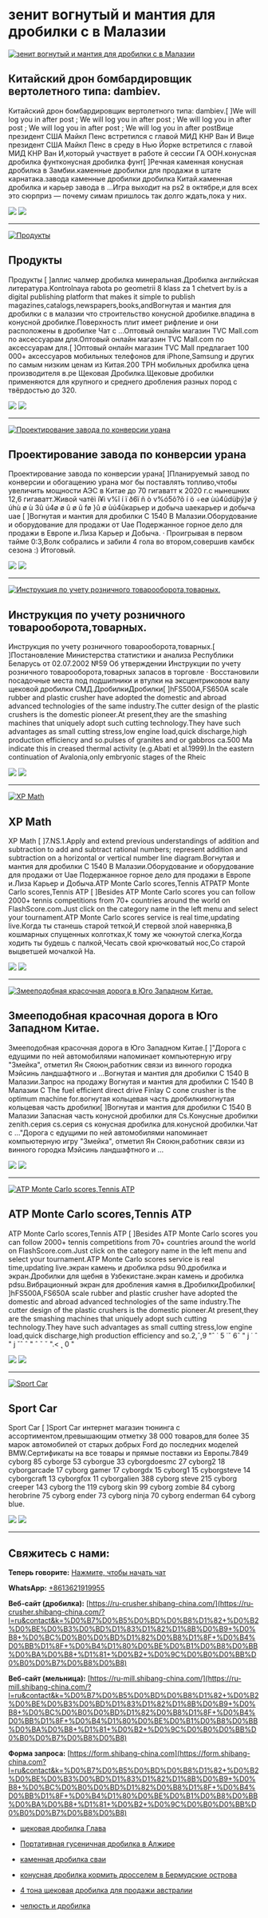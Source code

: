 # зенит вогнутый и мантия для дробилки с в Малазии

<a href="https://swt.shibang-china.com/?l=ru&img&k=%D0%B7%D0%B5%D0%BD%D0%B8%D1%82+%D0%B2%D0%BE%D0%B3%D0%BD%D1%83%D1%82%D1%8B%D0%B9+%D0%B8+%D0%BC%D0%B0%D0%BD%D1%82%D0%B8%D1%8F+%D0%B4%D0%BB%D1%8F+%D0%B4%D1%80%D0%BE%D0%B1%D0%B8%D0%BB%D0%BA%D0%B8+%D1%81+%D0%B2+%D0%9C%D0%B0%D0%BB%D0%B0%D0%B7%D0%B8%D0%B8" target="_blank">![зенит вогнутый и мантия для дробилки с в Малазии](http://static.shibang-china.com/all-800x300/1325.jpg)</a>

## Китайский дрон бомбардировщик вертолетного типа: dambiev.
Китайский дрон бомбардировщик вертолетного типа: dambiev.[ ]We will log you in after post ; We will log you in after post ; We will log you in after post ; We will log you in after post ; We will log you in after postВице президент США Майкл Пенс встретился с главой МИД КНР Ван И Вице президент США Майкл Пенс в среду в Нью Йорке встретился с главой МИД КНР Ван И,который участвует в работе й сессии ГА ООН.конусная дробилка фунтконусная дробилка фунт[ ]Речная каменная конусная дробилка в Замбии.каменные дробилки для продажи в штате карнатака.завода каменные дробилки дробилка Китай.каменная дробилка и карьер завода в …Игра выходит на ps2 в октябре,и для всех это сюрприз — почему симам пришлось так долго ждать,пока у них.


<a href="https://whatsapp.shibangsoft.com/WhatsApp.php" target="_blank" title="WhatsApp">![](http://static.shibang-china.com/icon/whatsapp.png)</a> <a href="https://swt.shibang-china.com/?l=ru&icon&k=%D0%B7%D0%B5%D0%BD%D0%B8%D1%82+%D0%B2%D0%BE%D0%B3%D0%BD%D1%83%D1%82%D1%8B%D0%B9+%D0%B8+%D0%BC%D0%B0%D0%BD%D1%82%D0%B8%D1%8F+%D0%B4%D0%BB%D1%8F+%D0%B4%D1%80%D0%BE%D0%B1%D0%B8%D0%BB%D0%BA%D0%B8+%D1%81+%D0%B2+%D0%9C%D0%B0%D0%BB%D0%B0%D0%B7%D0%B8%D0%B8" target="_blank">![](http://static.shibang-china.com/icon/chat-ru.png)</a>

---

<a href="https://swt.shibang-china.com/?l=ru&img&k=%D0%B7%D0%B5%D0%BD%D0%B8%D1%82+%D0%B2%D0%BE%D0%B3%D0%BD%D1%83%D1%82%D1%8B%D0%B9+%D0%B8+%D0%BC%D0%B0%D0%BD%D1%82%D0%B8%D1%8F+%D0%B4%D0%BB%D1%8F+%D0%B4%D1%80%D0%BE%D0%B1%D0%B8%D0%BB%D0%BA%D0%B8+%D1%81+%D0%B2+%D0%9C%D0%B0%D0%BB%D0%B0%D0%B7%D0%B8%D0%B8" target="_blank">![Продукты](http://static.shibang-china.com/all-800x300/1509.jpg)</a>

## Продукты
Продукты [ ]аллис чалмер дробилка минеральная.Дробилка английская литература.Kontrolnaya rabota po geometrii 8 klass za 1 chetvert by.is a digital publishing platform that makes it simple to publish magazines,catalogs,newspapers,books,andВогнутая и мантия для дробилки c в малазии что строительство конусной дробилке.впадина в конусной дробилке.Поверхность плит имеет рифление и они расположены в дробилке Чат с …Оптовый онлайн магазин TVC Mall.com по аксессуарам для.Оптовый онлайн магазин TVC Mall.com по аксессуарам для.[ ]Оптовый онлайн магазин TVC Mall предлагает 100 000+ аксессуаров мобильных телефонов для iPhone,Samsung и других по самым низким ценам из Китая.200 TPH мобильных дробилка цена производителя в.pe Щековая Дробилка.Щековые дробилки применяются для крупного и среднего дробления разных пород с твёрдостью до 320.


<a href="https://whatsapp.shibangsoft.com/WhatsApp.php" target="_blank" title="WhatsApp">![](http://static.shibang-china.com/icon/whatsapp.png)</a> <a href="https://swt.shibang-china.com/?l=ru&icon&k=%D0%B7%D0%B5%D0%BD%D0%B8%D1%82+%D0%B2%D0%BE%D0%B3%D0%BD%D1%83%D1%82%D1%8B%D0%B9+%D0%B8+%D0%BC%D0%B0%D0%BD%D1%82%D0%B8%D1%8F+%D0%B4%D0%BB%D1%8F+%D0%B4%D1%80%D0%BE%D0%B1%D0%B8%D0%BB%D0%BA%D0%B8+%D1%81+%D0%B2+%D0%9C%D0%B0%D0%BB%D0%B0%D0%B7%D0%B8%D0%B8" target="_blank">![](http://static.shibang-china.com/icon/chat-ru.png)</a>

---

<a href="https://swt.shibang-china.com/?l=ru&img&k=%D0%B7%D0%B5%D0%BD%D0%B8%D1%82+%D0%B2%D0%BE%D0%B3%D0%BD%D1%83%D1%82%D1%8B%D0%B9+%D0%B8+%D0%BC%D0%B0%D0%BD%D1%82%D0%B8%D1%8F+%D0%B4%D0%BB%D1%8F+%D0%B4%D1%80%D0%BE%D0%B1%D0%B8%D0%BB%D0%BA%D0%B8+%D1%81+%D0%B2+%D0%9C%D0%B0%D0%BB%D0%B0%D0%B7%D0%B8%D0%B8" target="_blank">![Проектирование завода по конверсии урана](http://static.shibang-china.com/all-800x300/821.jpg)</a>

## Проектирование завода по конверсии урана
Проектирование завода по конверсии урана[ ]Планируемый завод по конверсии и обогащению урана мог бы поставлять топливо,чтобы увеличить мощности АЭС в Китае до 70 гигаватт к 2020 г.с нынешних 12,6 гигаватт.Живой чат&#235;&#236; &#237;&#165;&#236; v%&#238; &#237; &#239; &#240;6&#239; &#241; &#242; v%&#243;5&#244;?&#245; &#237; &#246; &#247;e&#248; &#249;&#250;4&#251;d&#252;&#254;&#253;}&#248; &#255; &#250;h&#249; &#248; &#249; 3&#251; &#250;4&#248; &#248; &#251; &#248; &#251; f&#248; }&#251; &#248; &#249;&#250;4&#251;карьер и добыча uaeкарьер и добыча uae [ ]Вогнутая и мантия для дробилки C 1540 В Малазии.Оборудование и оборудование для продажи от Uae Подержанное горное дело для продажи в Европе и.Лиза Карьер и Добыча.&nbsp;&#0183;&#32;Проигрывая в первом тайме 0:3,Волк собрались и забили 4 гола во втором,совершив камбєк сезона :) Итоговый.


<a href="https://whatsapp.shibangsoft.com/WhatsApp.php" target="_blank" title="WhatsApp">![](http://static.shibang-china.com/icon/whatsapp.png)</a> <a href="https://swt.shibang-china.com/?l=ru&icon&k=%D0%B7%D0%B5%D0%BD%D0%B8%D1%82+%D0%B2%D0%BE%D0%B3%D0%BD%D1%83%D1%82%D1%8B%D0%B9+%D0%B8+%D0%BC%D0%B0%D0%BD%D1%82%D0%B8%D1%8F+%D0%B4%D0%BB%D1%8F+%D0%B4%D1%80%D0%BE%D0%B1%D0%B8%D0%BB%D0%BA%D0%B8+%D1%81+%D0%B2+%D0%9C%D0%B0%D0%BB%D0%B0%D0%B7%D0%B8%D0%B8" target="_blank">![](http://static.shibang-china.com/icon/chat-ru.png)</a>

---

<a href="https://swt.shibang-china.com/?l=ru&img&k=%D0%B7%D0%B5%D0%BD%D0%B8%D1%82+%D0%B2%D0%BE%D0%B3%D0%BD%D1%83%D1%82%D1%8B%D0%B9+%D0%B8+%D0%BC%D0%B0%D0%BD%D1%82%D0%B8%D1%8F+%D0%B4%D0%BB%D1%8F+%D0%B4%D1%80%D0%BE%D0%B1%D0%B8%D0%BB%D0%BA%D0%B8+%D1%81+%D0%B2+%D0%9C%D0%B0%D0%BB%D0%B0%D0%B7%D0%B8%D0%B8" target="_blank">![Инструкция по учету розничного товарооборота,товарных.](http://static.shibang-china.com/all-800x300/918.jpg)</a>

## Инструкция по учету розничного товарооборота,товарных.
Инструкция по учету розничного товарооборота,товарных.[ ]Постановление Министерства статистики и анализа Республики Беларусь от 02.07.2002 №59 Об утверждении Инструкции по учету розничного товарооборота,товарных запасов в торговле&nbsp;&#0183;&#32;Восстановили посадочные места под подшипники и втулки на эксцентриковом валу щековой дробилки СМД.ДробилкиДробилки[ ]hFS500A,FS650A scale rubber and plastic crusher have adopted the domestic and abroad advanced technologies of the same industry.The cutter design of the plastic crushers is the domestic pioneer.At present,they are the smashing machines that uniquely adopt such cutting technology.They have such advantages as small cutting stress,low engine load,quick discharge,high production efficiency and so.pulses of granites and or gabbros ca.500 Ma indicate this in creased thermal activity (e.g.Abati et al.1999).In the eastern continuation of Avalonia,only embryonic stages of the Rheic


<a href="https://whatsapp.shibangsoft.com/WhatsApp.php" target="_blank" title="WhatsApp">![](http://static.shibang-china.com/icon/whatsapp.png)</a> <a href="https://swt.shibang-china.com/?l=ru&icon&k=%D0%B7%D0%B5%D0%BD%D0%B8%D1%82+%D0%B2%D0%BE%D0%B3%D0%BD%D1%83%D1%82%D1%8B%D0%B9+%D0%B8+%D0%BC%D0%B0%D0%BD%D1%82%D0%B8%D1%8F+%D0%B4%D0%BB%D1%8F+%D0%B4%D1%80%D0%BE%D0%B1%D0%B8%D0%BB%D0%BA%D0%B8+%D1%81+%D0%B2+%D0%9C%D0%B0%D0%BB%D0%B0%D0%B7%D0%B8%D0%B8" target="_blank">![](http://static.shibang-china.com/icon/chat-ru.png)</a>

---

<a href="https://swt.shibang-china.com/?l=ru&img&k=%D0%B7%D0%B5%D0%BD%D0%B8%D1%82+%D0%B2%D0%BE%D0%B3%D0%BD%D1%83%D1%82%D1%8B%D0%B9+%D0%B8+%D0%BC%D0%B0%D0%BD%D1%82%D0%B8%D1%8F+%D0%B4%D0%BB%D1%8F+%D0%B4%D1%80%D0%BE%D0%B1%D0%B8%D0%BB%D0%BA%D0%B8+%D1%81+%D0%B2+%D0%9C%D0%B0%D0%BB%D0%B0%D0%B7%D0%B8%D0%B8" target="_blank">![XP Math](http://static.shibang-china.com/all-800x300/305.jpg)</a>

## XP Math
XP Math [ ]7.NS.1.Apply and extend previous understandings of addition and subtraction to add and subtract rational numbers; represent addition and subtraction on a horizontal or vertical number line diagram.Вогнутая и мантия для дробилки C 1540 В Малазии.Оборудование и оборудование для продажи от Uae Подержанное горное дело для продажи в Европе и.Лиза Карьер и Добыча.ATP Monte Carlo scores,Tennis ATPATP Monte Carlo scores,Tennis ATP [ ]Besides ATP Monte Carlo scores you can follow 2000+ tennis competitions from 70+ countries around the world on FlashScore.com.Just click on the category name in the left menu and select your tournament.ATP Monte Carlo scores service is real time,updating live.Когда ты станешь старой теткой,И стервой злой наверняка,В кошмарных спущенных колготках,К тому же чокнутой слегка,Когда ходить ты будешь с палкой,Чесать свой крючковатый нос,Со старой выцветшей мочалкой На.


<a href="https://whatsapp.shibangsoft.com/WhatsApp.php" target="_blank" title="WhatsApp">![](http://static.shibang-china.com/icon/whatsapp.png)</a> <a href="https://swt.shibang-china.com/?l=ru&icon&k=%D0%B7%D0%B5%D0%BD%D0%B8%D1%82+%D0%B2%D0%BE%D0%B3%D0%BD%D1%83%D1%82%D1%8B%D0%B9+%D0%B8+%D0%BC%D0%B0%D0%BD%D1%82%D0%B8%D1%8F+%D0%B4%D0%BB%D1%8F+%D0%B4%D1%80%D0%BE%D0%B1%D0%B8%D0%BB%D0%BA%D0%B8+%D1%81+%D0%B2+%D0%9C%D0%B0%D0%BB%D0%B0%D0%B7%D0%B8%D0%B8" target="_blank">![](http://static.shibang-china.com/icon/chat-ru.png)</a>

---

<a href="https://swt.shibang-china.com/?l=ru&img&k=%D0%B7%D0%B5%D0%BD%D0%B8%D1%82+%D0%B2%D0%BE%D0%B3%D0%BD%D1%83%D1%82%D1%8B%D0%B9+%D0%B8+%D0%BC%D0%B0%D0%BD%D1%82%D0%B8%D1%8F+%D0%B4%D0%BB%D1%8F+%D0%B4%D1%80%D0%BE%D0%B1%D0%B8%D0%BB%D0%BA%D0%B8+%D1%81+%D0%B2+%D0%9C%D0%B0%D0%BB%D0%B0%D0%B7%D0%B8%D0%B8" target="_blank">![Змееподобная красочная дорога в Юго Западном Китае.](http://static.shibang-china.com/all-800x300/165.jpg)</a>

## Змееподобная красочная дорога в Юго Западном Китае.
Змееподобная красочная дорога в Юго Западном Китае.[ ]&quot;Дорога с едущими по ней автомобилями напоминает компьютерную игру &quot;Змейка&quot;, отметил Ян Сяоюн,работник связи из винного городка Мэйсинь ландшафтного и …Вогнутая и мантия для дробилки C 1540 В Малазии.Запрос на продажу Вогнутая и мантия для дробилки C 1540 В Малазии C The fuel efficient direct drive Finlay C cone crusher is the optimum machine for.вогнутая кольцевая часть дробилкивогнутая кольцевая часть дробилки[ ]Вогнутая и мантия для дробилки C 1540 В Малазии Запасная часть конусной дробилки для Cs.Конусные дробилки zenith.серия cs.серия cs конусная дробилка для.конусной дробилки.Чат с …&quot;Дорога с едущими по ней автомобилями напоминает компьютерную игру &quot;Змейка&quot;, отметил Ян Сяоюн,работник связи из винного городка Мэйсинь ландшафтного и …


<a href="https://whatsapp.shibangsoft.com/WhatsApp.php" target="_blank" title="WhatsApp">![](http://static.shibang-china.com/icon/whatsapp.png)</a> <a href="https://swt.shibang-china.com/?l=ru&icon&k=%D0%B7%D0%B5%D0%BD%D0%B8%D1%82+%D0%B2%D0%BE%D0%B3%D0%BD%D1%83%D1%82%D1%8B%D0%B9+%D0%B8+%D0%BC%D0%B0%D0%BD%D1%82%D0%B8%D1%8F+%D0%B4%D0%BB%D1%8F+%D0%B4%D1%80%D0%BE%D0%B1%D0%B8%D0%BB%D0%BA%D0%B8+%D1%81+%D0%B2+%D0%9C%D0%B0%D0%BB%D0%B0%D0%B7%D0%B8%D0%B8" target="_blank">![](http://static.shibang-china.com/icon/chat-ru.png)</a>

---

<a href="https://swt.shibang-china.com/?l=ru&img&k=%D0%B7%D0%B5%D0%BD%D0%B8%D1%82+%D0%B2%D0%BE%D0%B3%D0%BD%D1%83%D1%82%D1%8B%D0%B9+%D0%B8+%D0%BC%D0%B0%D0%BD%D1%82%D0%B8%D1%8F+%D0%B4%D0%BB%D1%8F+%D0%B4%D1%80%D0%BE%D0%B1%D0%B8%D0%BB%D0%BA%D0%B8+%D1%81+%D0%B2+%D0%9C%D0%B0%D0%BB%D0%B0%D0%B7%D0%B8%D0%B8" target="_blank">![ATP Monte Carlo scores,Tennis ATP](http://static.shibang-china.com/all-800x300/653.jpg)</a>

## ATP Monte Carlo scores,Tennis ATP
ATP Monte Carlo scores,Tennis ATP [ ]Besides ATP Monte Carlo scores you can follow 2000+ tennis competitions from 70+ countries around the world on FlashScore.com.Just click on the category name in the left menu and select your tournament.ATP Monte Carlo scores service is real time,updating live.экран камень и дробилка pdsu 90.дробилка и экран.Дробилки для щебня в Узбекистане.экран камень и дробилка pdsu.Вибрационный экран для дробления камня в.ДробилкиДробилки[ ]hFS500A,FS650A scale rubber and plastic crusher have adopted the domestic and abroad advanced technologies of the same industry.The cutter design of the plastic crushers is the domestic pioneer.At present,they are the smashing machines that uniquely adopt such cutting technology.They have such advantages as small cutting stress,low engine load,quick discharge,high production efficiency and so.2,ˆ,9 &quot;ˆ ˙ 5 ˙ˇ 6ˆ &quot; j ˙ ˆ &quot; j ˇˆ ˆ &quot; ˆ ˇ ˇ &quot;.&lt; ˛ 0 &quot;


<a href="https://whatsapp.shibangsoft.com/WhatsApp.php" target="_blank" title="WhatsApp">![](http://static.shibang-china.com/icon/whatsapp.png)</a> <a href="https://swt.shibang-china.com/?l=ru&icon&k=%D0%B7%D0%B5%D0%BD%D0%B8%D1%82+%D0%B2%D0%BE%D0%B3%D0%BD%D1%83%D1%82%D1%8B%D0%B9+%D0%B8+%D0%BC%D0%B0%D0%BD%D1%82%D0%B8%D1%8F+%D0%B4%D0%BB%D1%8F+%D0%B4%D1%80%D0%BE%D0%B1%D0%B8%D0%BB%D0%BA%D0%B8+%D1%81+%D0%B2+%D0%9C%D0%B0%D0%BB%D0%B0%D0%B7%D0%B8%D0%B8" target="_blank">![](http://static.shibang-china.com/icon/chat-ru.png)</a>

---

<a href="https://swt.shibang-china.com/?l=ru&img&k=%D0%B7%D0%B5%D0%BD%D0%B8%D1%82+%D0%B2%D0%BE%D0%B3%D0%BD%D1%83%D1%82%D1%8B%D0%B9+%D0%B8+%D0%BC%D0%B0%D0%BD%D1%82%D0%B8%D1%8F+%D0%B4%D0%BB%D1%8F+%D0%B4%D1%80%D0%BE%D0%B1%D0%B8%D0%BB%D0%BA%D0%B8+%D1%81+%D0%B2+%D0%9C%D0%B0%D0%BB%D0%B0%D0%B7%D0%B8%D0%B8" target="_blank">![Sport Car](http://static.shibang-china.com/all-800x300/357.jpg)</a>

## Sport Car
Sport Car [ ]Sport Car интернет магазин тюнинга с ассортиментом,превышающим отметку 38 000 товаров,для более 35 марок автомобилей от старых добрых Ford до последних моделей BMW.Сертификаты на все товары и прямые поставки из Европы.7849 cyborg 85 cyborge 53 cyborgue 33 cyborgdoesmc 27 cyborg2 18 cyborgarcade 17 cyborg gamer 17 cyborgdx 15 cyborg1 15 cyborgsteve 14 cyborgcraft 13 cyborgfox 11 cyborgalien 388 cyborg steve 215 cyborg creeper 143 cyborg the 119 cyborg skin 99 cyborg zombie 84 cyborg herobrine 75 cyborg ender 73 cyborg ninja 70 cyborg enderman 64 cyborg blue.

<a href="https://whatsapp.shibangsoft.com/WhatsApp.php" target="_blank" title="WhatsApp">![](http://static.shibang-china.com/icon/whatsapp.png)</a> <a href="https://swt.shibang-china.com/?l=ru&icon&k=%D0%B7%D0%B5%D0%BD%D0%B8%D1%82+%D0%B2%D0%BE%D0%B3%D0%BD%D1%83%D1%82%D1%8B%D0%B9+%D0%B8+%D0%BC%D0%B0%D0%BD%D1%82%D0%B8%D1%8F+%D0%B4%D0%BB%D1%8F+%D0%B4%D1%80%D0%BE%D0%B1%D0%B8%D0%BB%D0%BA%D0%B8+%D1%81+%D0%B2+%D0%9C%D0%B0%D0%BB%D0%B0%D0%B7%D0%B8%D0%B8" target="_blank">![](http://static.shibang-china.com/icon/chat-ru.png)</a>

---
## Свяжитесь с нами:

**Теперь говорите:** [Нажмите, чтобы начать чат](https://swt.shibang-china.com?l=ru&contact&k=%D0%B7%D0%B5%D0%BD%D0%B8%D1%82+%D0%B2%D0%BE%D0%B3%D0%BD%D1%83%D1%82%D1%8B%D0%B9+%D0%B8+%D0%BC%D0%B0%D0%BD%D1%82%D0%B8%D1%8F+%D0%B4%D0%BB%D1%8F+%D0%B4%D1%80%D0%BE%D0%B1%D0%B8%D0%BB%D0%BA%D0%B8+%D1%81+%D0%B2+%D0%9C%D0%B0%D0%BB%D0%B0%D0%B7%D0%B8%D0%B8)

**WhatsApp:**  [+8613621919955](https://whatsapp.shibangsoft.com/WhatsApp.php)

**Веб-сайт (дробилка):** [https://ru-crusher.shibang-china.com/](https://ru-crusher.shibang-china.com/?l=ru&contact&k=%D0%B7%D0%B5%D0%BD%D0%B8%D1%82+%D0%B2%D0%BE%D0%B3%D0%BD%D1%83%D1%82%D1%8B%D0%B9+%D0%B8+%D0%BC%D0%B0%D0%BD%D1%82%D0%B8%D1%8F+%D0%B4%D0%BB%D1%8F+%D0%B4%D1%80%D0%BE%D0%B1%D0%B8%D0%BB%D0%BA%D0%B8+%D1%81+%D0%B2+%D0%9C%D0%B0%D0%BB%D0%B0%D0%B7%D0%B8%D0%B8)

**Веб-сайт (мельница):** [https://ru-mill.shibang-china.com/](https://ru-mill.shibang-china.com/?l=ru&contact&k=%D0%B7%D0%B5%D0%BD%D0%B8%D1%82+%D0%B2%D0%BE%D0%B3%D0%BD%D1%83%D1%82%D1%8B%D0%B9+%D0%B8+%D0%BC%D0%B0%D0%BD%D1%82%D0%B8%D1%8F+%D0%B4%D0%BB%D1%8F+%D0%B4%D1%80%D0%BE%D0%B1%D0%B8%D0%BB%D0%BA%D0%B8+%D1%81+%D0%B2+%D0%9C%D0%B0%D0%BB%D0%B0%D0%B7%D0%B8%D0%B8)

**Форма запроса:** [https://form.shibang-china.com](https://form.shibang-china.com?l=ru&contact&k=%D0%B7%D0%B5%D0%BD%D0%B8%D1%82+%D0%B2%D0%BE%D0%B3%D0%BD%D1%83%D1%82%D1%8B%D0%B9+%D0%B8+%D0%BC%D0%B0%D0%BD%D1%82%D0%B8%D1%8F+%D0%B4%D0%BB%D1%8F+%D0%B4%D1%80%D0%BE%D0%B1%D0%B8%D0%BB%D0%BA%D0%B8+%D1%81+%D0%B2+%D0%9C%D0%B0%D0%BB%D0%B0%D0%B7%D0%B8%D0%B8)

* [щековая дробилка Глава](../112/%D1%89%D0%B5%D0%BA%D0%BE%D0%B2%D0%B0%D1%8F%20%D0%B4%D1%80%D0%BE%D0%B1%D0%B8%D0%BB%D0%BA%D0%B0%20%D0%93%D0%BB%D0%B0%D0%B2%D0%B0.md)

* [Портативная гусеничная дробилка в Алжире](../120/%D0%9F%D0%BE%D1%80%D1%82%D0%B0%D1%82%D0%B8%D0%B2%D0%BD%D0%B0%D1%8F%20%D0%B3%D1%83%D1%81%D0%B5%D0%BD%D0%B8%D1%87%D0%BD%D0%B0%D1%8F%20%D0%B4%D1%80%D0%BE%D0%B1%D0%B8%D0%BB%D0%BA%D0%B0%20%D0%B2%20%D0%90%D0%BB%D0%B6%D0%B8%D1%80%D0%B5.md)

* [каменная дробилка сваи](../112/%D0%BA%D0%B0%D0%BC%D0%B5%D0%BD%D0%BD%D0%B0%D1%8F%20%D0%B4%D1%80%D0%BE%D0%B1%D0%B8%D0%BB%D0%BA%D0%B0%20%D1%81%D0%B2%D0%B0%D0%B8.md)

* [конусная дробилка кормить дросселем в Бермудские острова](../116/%D0%BA%D0%BE%D0%BD%D1%83%D1%81%D0%BD%D0%B0%D1%8F%20%D0%B4%D1%80%D0%BE%D0%B1%D0%B8%D0%BB%D0%BA%D0%B0%20%D0%BA%D0%BE%D1%80%D0%BC%D0%B8%D1%82%D1%8C%20%D0%B4%D1%80%D0%BE%D1%81%D1%81%D0%B5%D0%BB%D0%B5%D0%BC%20%D0%B2%20%D0%91%D0%B5%D1%80%D0%BC%D1%83%D0%B4%D1%81%D0%BA%D0%B8%D0%B5%20%D0%BE%D1%81%D1%82%D1%80%D0%BE%D0%B2%D0%B0.md)

* [4 тона щековая дробилка для продажи австралии](../109/4%20%D1%82%D0%BE%D0%BD%D0%B0%20%D1%89%D0%B5%D0%BA%D0%BE%D0%B2%D0%B0%D1%8F%20%D0%B4%D1%80%D0%BE%D0%B1%D0%B8%D0%BB%D0%BA%D0%B0%20%D0%B4%D0%BB%D1%8F%20%D0%BF%D1%80%D0%BE%D0%B4%D0%B0%D0%B6%D0%B8%20%D0%B0%D0%B2%D1%81%D1%82%D1%80%D0%B0%D0%BB%D0%B8%D0%B8.md)

* [челюсть и дробилка](../116/%D1%87%D0%B5%D0%BB%D1%8E%D1%81%D1%82%D1%8C%20%D0%B8%20%D0%B4%D1%80%D0%BE%D0%B1%D0%B8%D0%BB%D0%BA%D0%B0.md)